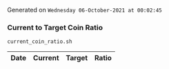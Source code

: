 Generated on `Wednesday 06-October-2021 at 00:02:45`

### Current to Target Coin Ratio
`current_coin_ratio.sh`

Date|Current|Target|Ratio
---|---|---|---
